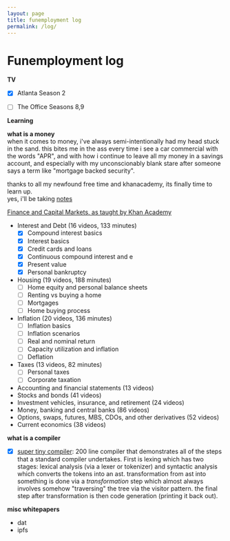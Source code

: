 ```yaml
---
layout: page
title: funemployment log
permalink: /log/
---
```


# Funemployment log

**TV**

- [x] Atlanta Season 2

- [ ] The Office Seasons 8,9

  

**Learning**

**what is a money**<br>
when it comes to money, i've always semi-intentionally had my head stuck in the sand.
this bites me in the ass every time i see a car commercial with the words "APR", and with how i continue to leave all my money in a savings account, and especially with my unconscionably blank stare after someone says a term like "mortgage backed security".

thanks to all my newfound free time and khanacademy, its finally time to learn up. <br>
yes, i'll be taking [notes](/finance-notes)

[Finance and Capital Markets, as taught by Khan Academy](https://www.khanacademy.org/economics-finance-domain/core-finance)

- Interest and Debt (16 videos, 133 minutes)
  - [x] Compound interest basics
  - [x] Interest basics
  - [x] Credit cards and loans
  - [x] Continuous compound interest and e
  - [x] Present value
  - [x] Personal bankruptcy
- Housing (19 videos, 188 minutes)
  - [ ] Home equity and personal balance sheets
  - [ ] Renting vs buying a home
  - [ ] Mortgages
  - [ ] Home buying process
- Inflation (20 videos, 136 minutes)
  - [ ] Inflation basics
  - [ ] Inflation scenarios
  - [ ] Real and nominal return
  - [ ] Capacity utilization and inflation
  - [ ] Deflation
- Taxes (13 videos, 82 minutes)
  - [ ] Personal taxes
  - [ ] Corporate taxation
- Accounting and financial statements (13 videos)
- Stocks and bonds (41 videos)
- Investment vehicles, insurance, and retirement (24 videos)
- Money, banking and central banks (86 videos)
- Options, swaps, futures, MBS, CDOs, and other derivatives (52 videos)
- Current economics (38 videos)


**what is a compiler**
- [x] [super tiny compiler](https://github.com/jamiebuilds/the-super-tiny-compiler): 200 line compiler that demonstrates all of the steps that a standard compiler undertakes. First is lexing which has two stages: lexical analysis (via a lexer or tokenizer) and syntactic analysis which converts the tokens into an ast. transformation from ast into something is done via a _transformation_ step which almost always involves somehow "traversing" the tree via the visitor pattern.  the final step after transformation is then code generation (printing it back out).

**misc whitepapers**

- dat
- ipfs